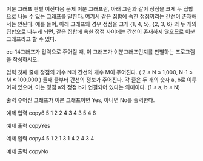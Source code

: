 이분 그래프 판별
이전다음
문제
이분 그래프란, 아래 그림과 같이 정점을 크게 두 집합으로 나눌 수 있는 그래프를 말한다. 여기서 같은 집합에 속한 정점끼리는 간선이 존재해서는 안된다. 예를 들어, 아래 그래프의 경우 정점을 크게 {1, 4, 5}, {2, 3, 6} 의 두 개의 집합으로 나누게 되면, 같은 집합에 속한 정점 사이에는 간선이 존재하지 않으므로 이분 그래프라고 할 수 있다.

ec-14그래프가 입력으로 주어질 때, 이 그래프가 이분그래프인지를 판별하는 프로그램을 작성하시오.



입력
첫째 줄에 정점의 개수 N과 간선의 개수 M이 주어진다. ( 2 ≤ N ≤ 1,000, N-1 ≤ M ≤ 100,000 ) 둘째 줄부터 간선의 정보가 주어진다. 각 줄은 두 개의 숫자 a, b로 이루어져 있으며, 이는 정점 a와 정점 b가 연결되어 있다는 의미이다. (1 ≤ a, b ≤ N)



출력
주어진 그래프가 이분 그래프이면 Yes, 아니면 No를 출력한다.



예제 입력
copy6 5
1 2
2 4
3 4
3 5
4 6



예제 출력
copyYes




예제 입력
copy4 5
1 2
1 3
1 4
2 4
3 4




예제 출력
copyNo


